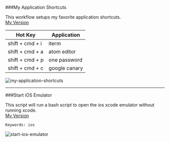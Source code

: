 ###My Application Shortcuts

This workflow setups my favorite application shortcuts.  
[My Version](https://github.com/chrishough/myconfigurations/raw/master/software/alfredapp/noconformity/my-application-shortcuts.alfredworkflow)

|Hot Key|Application|
|---|---|
|shift + cmd + i|iterm|
|shift + cmd + a|atom editor|
|shift + cmd + p|one password|
|shift + cmd + c|google canary|

![my-application-shortcuts](https://github.com/chrishough/myconfigurations/raw/master/graphics/alfred-screenshots/application-shortcuts.png)

***

###Start iOS Emulator

This script will run a bash script to open the ios xcode emulator without running xcode.  
[My Version](https://github.com/chrishough/myconfigurations/raw/master/software/alfredapp/noconformity/start-ios-emulator.alfredworkflow)

```
Keywords: ios
```

![start-ios-emulator](https://github.com/chrishough/myconfigurations/raw/master/graphics/alfred-screenshots/start-ios-emulator.png)
